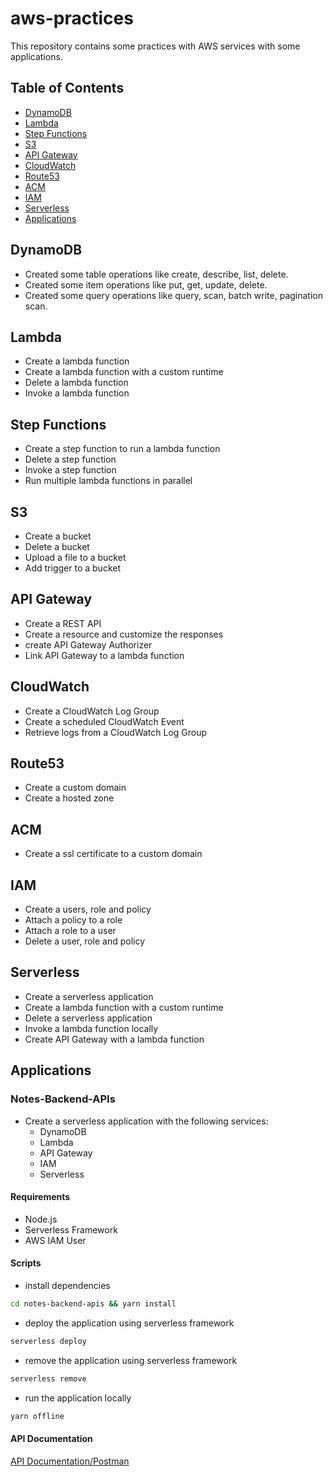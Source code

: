 # aws-practices

This repository contains some practices with AWS services with some applications.

## Table of Contents

- [DynamoDB](#dynamodb)
- [Lambda](#lambda)
- [Step Functions](#step-functions)
- [S3](#s3)
- [API Gateway](#api-gateway)
- [CloudWatch](#cloudwatch)
- [Route53](#route53)
- [ACM](#acm)
- [IAM](#iam)
- [Serverless](#serverless)
- [Applications](#applications)

## DynamoDB

- Created some table operations like create, describe, list, delete.
- Created some item operations like put, get, update, delete.
- Created some query operations like query, scan, batch write, pagination scan.

## Lambda

- Create a lambda function
- Create a lambda function with a custom runtime
- Delete a lambda function
- Invoke a lambda function

## Step Functions

- Create a step function to run a lambda function
- Delete a step function
- Invoke a step function
- Run multiple lambda functions in parallel

## S3

- Create a bucket
- Delete a bucket
- Upload a file to a bucket
- Add trigger to a bucket

## API Gateway

- Create a REST API
- Create a resource and customize the responses
- create API Gateway Authorizer
- Link API Gateway to a lambda function

## CloudWatch

- Create a CloudWatch Log Group
- Create a scheduled CloudWatch Event
- Retrieve logs from a CloudWatch Log Group

## Route53

- Create a custom domain
- Create a hosted zone

## ACM

- Create a ssl certificate to a custom domain

## IAM

- Create a users, role and policy
- Attach a policy to a role
- Attach a role to a user
- Delete a user, role and policy

## Serverless

- Create a serverless application
- Create a lambda function with a custom runtime
- Delete a serverless application
- Invoke a lambda function locally
- Create API Gateway with a lambda function

## Applications

### Notes-Backend-APIs

- Create a serverless application with the following services:
  - DynamoDB
  - Lambda
  - API Gateway
  - IAM
  - Serverless

#### Requirements

- Node.js
- Serverless Framework
- AWS IAM User

#### Scripts

- install dependencies

```bash
cd notes-backend-apis && yarn install

```

- deploy the application using serverless framework

```bash
serverless deploy

```

- remove the application using serverless framework

```bash
serverless remove

```

- run the application locally

```bash
yarn offline

```

#### API Documentation

[API Documentation/Postman](https://documenter.getpostman.com/view/6200920/2s93JnUSGY)

